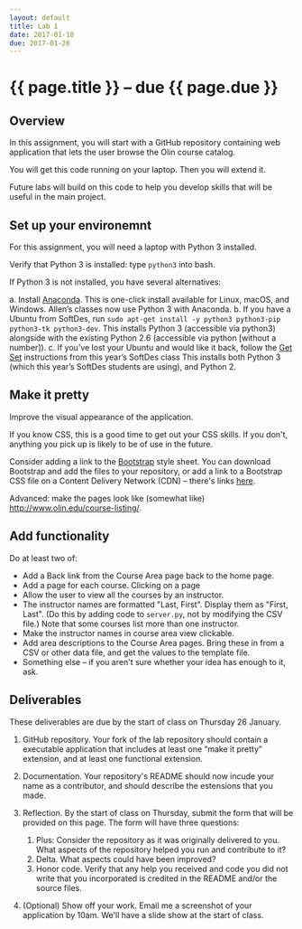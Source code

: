 ```yaml
---
layout: default
title: Lab 1
date: 2017-01-18
due: 2017-01-26
---
```


# {{ page.title }} – due {{ page.due }}

## Overview

In this assignment, you will start with a GitHub repository containing web application that lets the user browse the Olin course catalog.

You will get this code running on your laptop. Then you will extend it.

Future labs will build on this code to help you develop skills that will be useful in the main project.


## Set up your environemnt

For this assignment, you will need a laptop with Python 3 installed.

Verify that Python 3 is installed: type `python3` into bash.

If Python 3 is not installed, you have several alternatives:

a. Install [Anaconda](https://www.continuum.io/downloads). This is one-click install available for Linux, macOS, and Windows. Allen’s classes now use Python 3 with Anaconda.
b. If you have a Ubuntu from SoftDes, run `sudo apt-get install -y python3 python3-pip python3-tk python3-dev`. This installs Python 3 (accessible via python3) alongside with the existing Python 2.6 (accessible via python [without a number]).
c. If you’ve lost your Ubuntu and would like it back, follow the [Get Set](http://softdes.website/assignments/setup-your-environment/) instructions from this year’s SoftDes class
This installs both Python 3 (which this year’s SoftDes students are using), and Python 2.


## Make it pretty

Improve the visual appearance of the application.

If you know CSS, this is a good time to get out your CSS skills.
If you don't, anything you pick up is likely to be of use in the future.

Consider adding a link to the [Bootstrap](http://getbootstrap.com) style sheet.
You can download Bootstrap and add the files to your repository, or add a link to a Bootstrap CSS file
on a Content Delivery Network (CDN) – there's links [here](https://www.bootstrapcdn.com).

Advanced: make the pages look like (somewhat like) <http://www.olin.edu/course-listing/>.


## Add functionality

Do at least two of:

* Add a Back link from the Course Area page back to the home page.
* Add a page for each course. Clicking on a page
* Allow the user to view all the courses by an instructor.
* The instructor names are formatted "Last, First". Display them as "First, Last".
(Do this by adding code to `server.py`, not by modifying the CSV file.) Note that some courses list more than one instructor.
* Make the instructor names in course area view clickable.
* Add area descriptions to the Course Area pages. Bring these in from a CSV or other data file, and get the values to the template file.
* Something else – if you aren't sure whether your idea has enough to it, ask.


## Deliverables

These deliverables are due by the start of class on Thursday 26 January.

1. GitHub repository. Your fork of the lab repository should contain a executable application that includes at least one “make it pretty” extension, and at least one functional extension.

2. Documentation. Your repository's README should now incude your name as a contributor, and should describe the estensions that you made.

3. Reflection. By the start of class on Thursday, submit the form that will be provided on this page. The form will have three questions:

    1. Plus: Consider the repository as it was originally delivered to you. What aspects of the repository helped you run and contribute to it?
    2. Delta. What aspects could have been improved?
    3. Honor code. Verify that any help you received and code you did not write that you incorporated is credited in the README and/or the source files.

4. (Optional) Show off your work. Email me a screenshot of your application by 10am. We'll have a slide show at the start of class.
